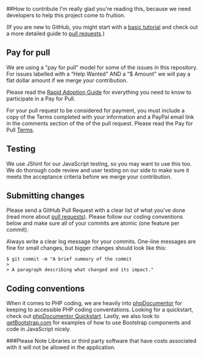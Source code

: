 ##How to contribute
I'm really glad you're reading this, because we need developers to help this project come to fruition.

(If you are new to GitHub, you might start with a [basic tutorial](https://help.github.com/articles/set-up-git) and  check out a more detailed guide to [pull requests](https://help.github.com/articles/using-pull-requests/).)

## Pay for pull
We are using a "pay for pull" model for some of the issues in this repository. For issues labelled with a “Help Wanted” AND a “$ Amount" we will pay a flat dollar amount if we merge your contribution. 

Please read the [Rapid Adoption Guide](https://github.com/BCDevExchange/rapid-adoption/wiki) for everything you need to know to participate in a Pay for Pull.

For your pull request to be considered for payment, you must include a copy of the Terms completed with your information and a PayPal email link in the comments section of the of the pull request. Please read the Pay for Pull [Terms](https://github.com/bcgov/bc-laws-api/blob/master/Terms.txt). 

## Testing
We use JShint for our JavaScript testing, so you may want to use this too.  We do thorough code review and user testing on our side to make sure it meets the acceptance criteria before we merge your contribution. 

## Submitting changes
Please send a GitHub Pull Request with a clear list of what you've done (read more about [pull requests](http://help.github.com/pull-requests/)). Please follow our coding conventions below and make sure all of your commits are atomic (one feature per commit).

Always write a clear log message for your commits. One-line messages are fine for small changes, but bigger changes should look like this:

    $ git commit -m "A brief summary of the commit
    > 
    > A paragraph describing what changed and its impact."

## Coding conventions
When it comes to PHP coding, we are heavily into [phpDocumentor](http://phpdoc.org/) for keeping to accessible PHP coding conventations.  Looking for a quickstart, check out [phpDocumentor Quickstart](http://manual.phpdoc.org/HTMLSmartyConverter/HandS/phpDocumentor/tutorial_phpDocumentor.quickstart.pkg.html).  Lastly, we also look to [getBootstrap.com](http://getbootstrap.com/) for examples of how to use Bootstrap components and code in JavaScript nicely.

###Please Note
Libraries or third party software that have costs associated with it will not be allowed in the application.
